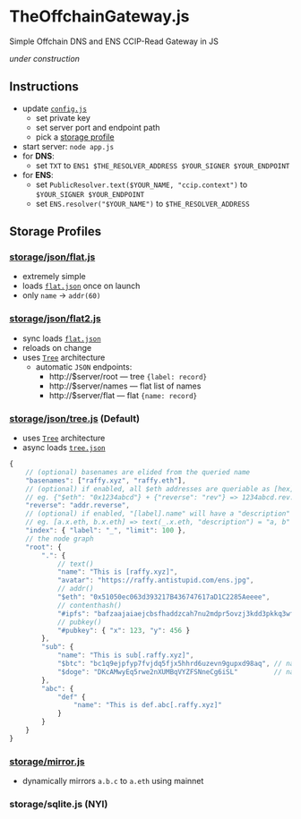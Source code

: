 # TheOffchainGateway.js
Simple Offchain DNS and ENS CCIP-Read Gateway in JS

*under construction*

## Instructions

* update [`config.js`](./config.js)
	* set private key
	* set server port and endpoint path
	* pick a [storage profile](#storage-profiles)
* start server: `node app.js`
* for **DNS**:
	* set `TXT` to `ENS1 $THE_RESOLVER_ADDRESS $YOUR_SIGNER $YOUR_ENDPOINT`
* for **ENS**:
	* set `PublicResolver.text($YOUR_NAME, "ccip.context")` to `$YOUR_SIGNER $YOUR_ENDPOINT`
	* set `ENS.resolver("$YOUR_NAME")` to `$THE_RESOLVER_ADDRESS`

## Storage Profiles

### [storage/json/flat.js](./storage/json/flat.js)

* extremely simple
* loads [`flat.json`](./storage/json/flat.json) once on launch
* only `name` → `addr(60)`

### [storage/json/flat2.js](./storage/json/flat2.js)

* sync loads [`flat.json`](./storage/json/flat.json)
* reloads on change
* uses [`Tree`](./utils/tree.js) architecture
	* automatic `JSON` endpoints:
		* http://$server/root — tree `{label: record}`
		* http://$server/names — flat list of names
		* http://$server/flat — flat `{name: record}`

### [storage/json/tree.js](./storage/json/tree.js) (Default)

* uses [`Tree`](./utils/tree.js) architecture
* async loads [`tree.json`](./storage/json/tree.json)
```js
{
    // (optional) basenames are elided from the queried name
    "basenames": ["raffy.xyz", "raffy.eth"], 
    // (optional) if enabled, all $eth addresses are queriable as [hex].[reverse].[basename]
    // eg. {"$eth": "0x1234abcd"} + {"reverse": "rev"} => 1234abcd.rev.raffy.xyz
    "reverse": "addr.reverse", 
    // (optional) if enabled, "[label].name" will have a "description" equal to it's labels
    // eg. [a.x.eth, b.x.eth] => text(_.x.eth, "description") = "a, b"
    "index": { "label": "_", "limit": 100 },
    // the node graph
    "root": {
        ".": {
            // text()
            "name": "This is [raffy.xyz]",
            "avatar": "https://raffy.antistupid.com/ens.jpg",
            // addr()
            "$eth": "0x51050ec063d393217B436747617aD1C2285Aeeee",
            // contenthash()
            "#ipfs": "bafzaajaiaejcbsfhaddzcah7nu2mdpr5ovzj3kdd3pkkq3wfjnjupkxzxcge2e35",
            // pubkey()
            "#pubkey": { "x": 123, "y": 456 }
        },
        "sub": {
            "name": "This is sub[.raffy.xyz]",
            "$btc": "bc1q9ejpfyp7fvjdq5fjx5hhrd6uzevn9gupxd98aq", // native address
            "$doge": "DKcAMwyEq5rwe2nXUMBqVYZFSNneCg6iSL"         // native address
        },
        "abc": {
            "def" {
                "name": "This is def.abc[.raffy.xyz]"
            }
        }
    }
}
```

### [storage/mirror.js](./storage/mirror.js)

* dynamically mirrors `a.b.c` to `a.eth` using mainnet

### storage/sqlite.js (NYI)
